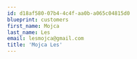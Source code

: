```yaml
---
id: d18af580-07b4-4c4f-aa0b-a065c04815d0
blueprint: customers
first_name: Mojca
last_name: Les
email: lesmojca@gmail.com
title: 'Mojca Les'
---
```

